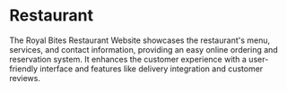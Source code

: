 # Restaurant
The Royal Bites Restaurant Website showcases the restaurant's menu, services, and contact information, providing an easy online ordering and reservation system. It enhances the customer experience with a user-friendly interface and features like delivery integration and customer reviews.
